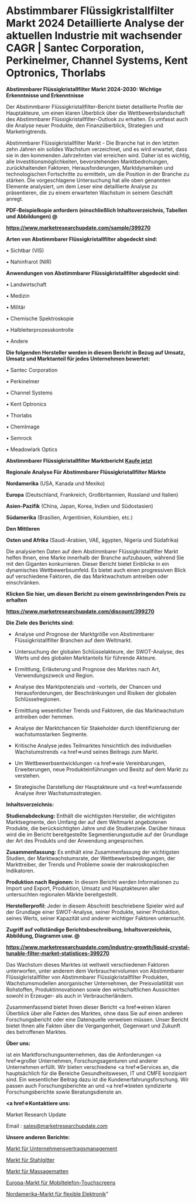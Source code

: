 # Abstimmbarer Flüssigkristallfilter Markt 2024 Detaillierte Analyse der aktuellen Industrie mit wachsender CAGR | Santec Corporation, Perkinelmer, Channel Systems, Kent Optronics, Thorlabs

<strong>Abstimmbarer Flüssigkristallfilter Markt 2024-2030: Wichtige Erkenntnisse und Erkenntnisse</strong>

Der Abstimmbarer Flüssigkristallfilter-Bericht bietet detaillierte Profile der Hauptakteure, um einen klaren Überblick über die Wettbewerbslandschaft des Abstimmbarer Flüssigkristallfilter-Outlook zu erhalten. Es umfasst auch die Analyse neuer Produkte, den Finanzüberblick, Strategien und Marketingtrends.

Abstimmbarer Flüssigkristallfilter Markt - Die Branche hat in den letzten zehn Jahren ein solides Wachstum verzeichnet, und es wird erwartet, dass sie in den kommenden Jahrzehnten viel erreichen wird. Daher ist es wichtig, alle Investitionsmöglichkeiten, bevorstehenden Marktbedrohungen, zurückhaltenden Faktoren, Herausforderungen, Marktdynamiken und technologischen Fortschritte zu ermitteln, um die Position in der Branche zu stärken. Die vorgeschlagene Untersuchung hat alle oben genannten Elemente analysiert, um dem Leser eine detaillierte Analyse zu präsentieren, die zu einem erwarteten Wachstum in seinem Geschäft anregt.



<strong><b>PDF-Beispielkopie anfordern (einschließlich Inhaltsverzeichnis, Tabellen und Abbildungen) @ </b></strong>

<strong><a href=https://www.marketresearchupdate.com/sample/399270>

<strong>https://www.marketresearchupdate.com/sample/399270</u></a></strong></strong>



<strong>Arten von Abstimmbarer Flüssigkristallfilter abgedeckt sind:</strong>

• Sichtbar (VIS)

• Nahinfrarot (NIR)



<strong>Anwendungen von Abstimmbarer Flüssigkristallfilter abgedeckt sind:</strong>

• Landwirtschaft

• Medizin

• Militär

• Chemische Spektroskopie

• Halbleiterprozesskontrolle

• Andere



<strong>Die folgenden Hersteller werden in diesem Bericht in Bezug auf Umsatz, Umsatz und Marktanteil für jedes Unternehmen bewertet:</strong>

• Santec Corporation

• Perkinelmer

• Channel Systems

• Kent Optronics

• Thorlabs

• ChemImage

• Semrock

• Meadowlark Optics



<strong>Abstimmbarer Flüssigkristallfilter Marktbericht <a href=https://www.marketresearchupdate.com/buynow/399270>Kaufe jetzt</a></strong>



<strong>Regionale Analyse Für Abstimmbarer Flüssigkristallfilter Märkte</strong>



<strong>Nordamerika</strong> (USA, Kanada und Mexiko)



<strong>Europa</strong> (Deutschland, Frankreich, Großbritannien, Russland und Italien)



<strong>Asien-Pazifik</strong> (China, Japan, Korea, Indien und Südostasien)



<strong>Südamerika</strong> (Brasilien, Argentinien, Kolumbien, etc.)



<strong>Den Mittleren</strong> 

<strong>Osten und Afrika</strong> (Saudi-Arabien, VAE, ägypten, Nigeria und Südafrika)

Die analysierten Daten auf dem Abstimmbarer Flüssigkristallfilter Markt helfen Ihnen, eine Marke innerhalb der Branche aufzubauen, während Sie mit den Giganten konkurrieren. Dieser Bericht bietet Einblicke in ein dynamisches Wettbewerbsumfeld. Es bietet auch einen progressiven Blick auf verschiedene Faktoren, die das Marktwachstum antreiben oder einschränken.



<strong>Klicken Sie hier, um diesen Bericht zu einem gewinnbringenden Preis zu erhalten
</strong>

<strong><a href=https://www.marketresearchupdate.com/discount/399270>https://www.marketresearchupdate.com/discount/399270</b></u></strong></a>



<strong>Die Ziele des Berichts sind:</strong>

- Analyse und Prognose der Marktgröße von Abstimmbarer Flüssigkristallfilter Branchen auf dem Weltmarkt.

- Untersuchung der globalen Schlüsselakteure, der SWOT-Analyse, des Werts und des globalen Marktanteils für führende Akteure.

- Ermittlung, Erläuterung und Prognose des Marktes nach Art, Verwendungszweck und Region.

- Analyse des Marktpotenzials und -vorteils, der Chancen und Herausforderungen, der Beschränkungen und Risiken der globalen Schlüsselregionen.

- Ermittlung wesentlicher Trends und Faktoren, die das Marktwachstum antreiben oder hemmen.

- Analyse der Marktchancen für Stakeholder durch Identifizierung der wachstumsstarken Segmente.

- Kritische Analyse jedes Teilmarktes hinsichtlich des individuellen Wachstumstrends <a href=>und</a> seines Beitrags zum Markt.

- Um Wettbewerbsentwicklungen <a href=>wie</a> Vereinbarungen, Erweiterungen, neue Produkteinführungen und Besitz auf dem Markt zu verstehen.

- Strategische Darstellung der Hauptakteure und <a href=>umfas</a>sende Analyse ihrer Wachstumsstrategien.



<strong>Inhaltsverzeichnis:</strong>



<strong>Studienabdeckung:</strong> Enthält die wichtigsten Hersteller, die wichtigsten Marktsegmente, den Umfang der auf dem Weltmarkt angebotenen Produkte, die berücksichtigten Jahre und die Studienziele. Darüber hinaus wird die im Bericht bereitgestellte Segmentierungsstudie auf der Grundlage der Art des Produkts und der Anwendung angesprochen.



<strong>Zusammenfassung:</strong> Es enthält eine Zusammenfassung der wichtigsten Studien, der Marktwachstumsrate, der Wettbewerbsbedingungen, der Markttreiber, der Trends und Probleme sowie der makroskopischen Indikatoren.



<strong>Produktion nach Regionen:</strong> In diesem Bericht werden Informationen zu Import und Export, Produktion, Umsatz und Hauptakteuren aller untersuchten regionalen Märkte bereitgestellt.



<strong>Herstellerprofil:</strong> Jeder in diesem Abschnitt beschriebene Spieler wird auf der Grundlage einer SWOT-Analyse, seiner Produkte, seiner Produktion, seines Werts, seiner Kapazität und anderer wichtiger Faktoren untersucht.



<strong><b>Zugriff auf vollständige Berichtsbeschreibung, Inhaltsverzeichnis, Abbildung, Diagramm usw. @ </b></strong>

<strong><a href=https://www.marketresearchupdate.com/industry-growth/liquid-crystal-tunable-filter-market-statistices-399270>https://www.marketresearchupdate.com/industry-growth/liquid-crystal-tunable-filter-market-statistices-399270</a></strong>

Das Wachstum dieses Marktes ist weltweit verschiedenen Faktoren unterworfen, unter anderem dem Verbrauchervolumen von Abstimmbarer Flüssigkristallfilter von Abstimmbarer Flüssigkristallfilter Produkten, Wachstumsmodellen anorganischer Unternehmen, der Preisvolatilität von Rohstoffen, Produktinnovationen sowie den wirtschaftlichen Aussichten sowohl in Erzeuger- als auch in Verbraucherländern.

Zusammenfassend bietet Ihnen dieser Bericht <a href=>einen</a> klaren Überblick über alle Fakten des Marktes, ohne dass Sie auf einen anderen Forschungsbericht oder eine Datenquelle verweisen müssen. Unser Bericht bietet Ihnen alle Fakten über die Vergangenheit, Gegenwart und Zukunft des betroffenen Marktes.



<strong>Über uns:</strong>

 ist ein Marktforschungsunternehmen, das die Anforderungen <a href=>großer</a> Unternehmen, Forschungsagenturen und anderer Unternehmen erfüllt. Wir bieten verschiedene <a href=>Services</a> an, die hauptsächlich für die Bereiche Gesundheitswesen, IT und CMFE konzipiert sind. Ein wesentlicher Beitrag dazu ist die Kundenerfahrungsforschung. Wir passen auch Forschungsberichte an und <a href=>bieten</a> syndizierte Forschungsberichte sowie Beratungsdienste an.



<strong><a href=>Kontaktiere uns:</a></strong>

Market Research Update

Email : sales@marketresearchupdate.com



<strong>Unsere anderen Berichte:</strong>

<a href=https://www.linkedin.com/pulse/enterprise-contract-management-market-size>Markt für Unternehmensvertragsmanagement</a>

<a href=https://www.linkedin.com/pulse/steel-grating-market-size-emerging-trends-consumption>Markt für Stahlgitter</a>

<a href=https://www.linkedin.com/pulse/massage-mats-market-report-2023-top-company-trends-future>Markt für Massagematten</a>

<a href=https://www.linkedin.com/pulse/europe-mobile-phone-touch-screen-market-2023>Europa-Markt für Mobiltelefon-Touchscreens</a>

<a href=https://www.linkedin.com/pulse/north-america-flexible-electronics-market-2023-pointing>Nordamerika-Markt für flexible Elektronik</a>"
